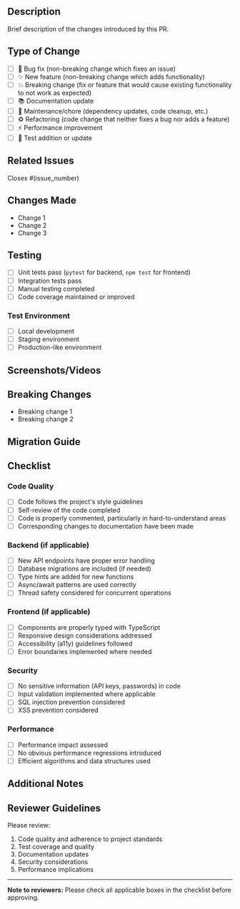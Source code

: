 ## Description
Brief description of the changes introduced by this PR.

## Type of Change
- [ ] 🐛 Bug fix (non-breaking change which fixes an issue)
- [ ] ✨ New feature (non-breaking change which adds functionality)
- [ ] 💥 Breaking change (fix or feature that would cause existing functionality to not work as expected)
- [ ] 📚 Documentation update
- [ ] 🔧 Maintenance/chore (dependency updates, code cleanup, etc.)
- [ ] ♻️ Refactoring (code change that neither fixes a bug nor adds a feature)
- [ ] ⚡ Performance improvement
- [ ] 🧪 Test addition or update

## Related Issues
Closes #(issue_number)
<!-- Link to the issue this PR addresses. Use "Closes #123" to auto-close the issue when merged. -->

## Changes Made
<!-- Provide a detailed list of the changes made -->
- Change 1
- Change 2
- Change 3

## Testing
<!-- Describe the testing you've done -->
- [ ] Unit tests pass (`pytest` for backend, `npm test` for frontend)
- [ ] Integration tests pass
- [ ] Manual testing completed
- [ ] Code coverage maintained or improved

### Test Environment
- [ ] Local development
- [ ] Staging environment
- [ ] Production-like environment

## Screenshots/Videos
<!-- If applicable, add screenshots or videos to help explain your changes -->

## Breaking Changes
<!-- If this introduces breaking changes, list them here -->
- Breaking change 1
- Breaking change 2

## Migration Guide
<!-- If breaking changes are introduced, provide migration instructions -->

## Checklist
### Code Quality
- [ ] Code follows the project's style guidelines
- [ ] Self-review of the code completed
- [ ] Code is properly commented, particularly in hard-to-understand areas
- [ ] Corresponding changes to documentation have been made

### Backend (if applicable)
- [ ] New API endpoints have proper error handling
- [ ] Database migrations are included (if needed)
- [ ] Type hints are added for new functions
- [ ] Async/await patterns are used correctly
- [ ] Thread safety considered for concurrent operations

### Frontend (if applicable)
- [ ] Components are properly typed with TypeScript
- [ ] Responsive design considerations addressed
- [ ] Accessibility (a11y) guidelines followed
- [ ] Error boundaries implemented where needed

### Security
- [ ] No sensitive information (API keys, passwords) in code
- [ ] Input validation implemented where applicable
- [ ] SQL injection prevention considered
- [ ] XSS prevention considered

### Performance
- [ ] Performance impact assessed
- [ ] No obvious performance regressions introduced
- [ ] Efficient algorithms and data structures used

## Additional Notes
<!-- Any additional information that reviewers should know -->

## Reviewer Guidelines
<!-- Instructions for reviewers -->
Please review:
1. Code quality and adherence to project standards
2. Test coverage and quality
3. Documentation updates
4. Security considerations
5. Performance implications

---
**Note to reviewers:** Please check all applicable boxes in the checklist before approving.